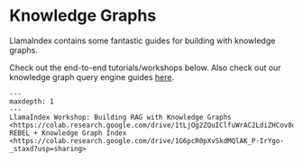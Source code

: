 # Knowledge Graphs

LlamaIndex contains some fantastic guides for building with knowledge graphs.

Check out the end-to-end tutorials/workshops below. Also check out our knowledge graph query engine guides [here](/core_modules/query_modules/query_engine/modules.md).


```{toctree}
---
maxdepth: 1
---
LlamaIndex Workshop: Building RAG with Knowledge Graphs <https://colab.research.google.com/drive/1tLjOg2ZQuIClfuWrAC2LdiZHCov8oUbs>
REBEL + Knowledge Graph Index <https://colab.research.google.com/drive/1G6pcR0pXvSkdMQlAK_P-IrYgo-_staxd?usp=sharing>
```
